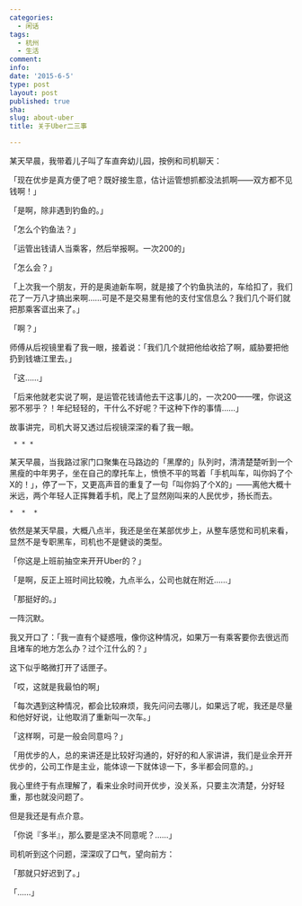 ```yaml
---
categories:
  - 闲话
tags:
  - 杭州
  - 生活
comment: 
info: 
date: '2015-6-5'
type: post
layout: post
published: true
sha: 
slug: about-uber
title: 关于Uber二三事

---
```


某天早晨，我带着儿子叫了车直奔幼儿园，按例和司机聊天：

「现在优步是真方便了吧？既好接生意，估计运管想抓都没法抓啊——双方都不见钱啊！」

「是啊，除非遇到钓鱼的。」

「怎么个钓鱼法？」

「运管出钱请人当乘客，然后举报啊。一次200的」

「怎么会？」

「上次我一个朋友，开的是奥迪新车啊，就是接了个钓鱼执法的，车给扣了，我们花了一万八才搞出来啊……可是不是交易里有他的支付宝信息么？我们几个哥们就把那乘客诓出来了。」

「啊？」

师傅从后视镜里看了我一眼，接着说：「我们几个就把他给收拾了啊，威胁要把他扔到钱塘江里去。」

「这……」

「后来他就老实说了啊，是运管花钱请他去干这事儿的，一次200——嘿，你说这邪不邪乎？！年纪轻轻的，干什么不好呢？干这种下作的事情……」

故事讲完，司机大哥又透过后视镜深深的看了我一眼。

` * * *`

某天早晨，当我路过家门口聚集在马路边的「黑摩的」队列时，清清楚楚听到一个黑瘦的中年男子，坐在自己的摩托车上，愤愤不平的骂着「手机叫车，叫你妈了个X的！」，停了一下，又更高声音的重复了一句「叫你妈了个X的」——离他大概十米远，两个年轻人正挥舞着手机，爬上了显然刚叫来的人民优步，扬长而去。


`*  *  *`

依然是某天早晨，大概八点半，我还是坐在某部优步上，从整车感觉和司机来看，显然不是专职黑车，司机也不是健谈的类型。

「你这是上班前抽空来开开Uber的？」

「是啊，反正上班时间比较晚，九点半么，公司也就在附近……」

「那挺好的。」

一阵沉默。

我又开口了：「我一直有个疑惑哦，像你这种情况，如果万一有乘客要你去很远而且堵车的地方怎么办？过个江什么的？」

这下似乎略微打开了话匣子。

「哎，这就是我最怕的啊」

「每次遇到这种情况，都会比较麻烦，我先问问去哪儿，如果远了呢，我还是尽量和他好好说，让他取消了重新叫一次车。」

「这样啊，可是一般会同意吗？」

「用优步的人，总的来讲还是比较好沟通的，好好的和人家讲讲，我们是业余开开优步的，公司工作是主业，能体谅一下就体谅一下，多半都会同意的。」

我心里终于有点理解了，看来业余时间开优步，没关系，只要主次清楚，分好轻重，那也就没问题了。

但是我还是有点介意。

「你说『多半』，那么要是坚决不同意呢？……」

司机听到这个问题，深深叹了口气，望向前方：

「那就只好迟到了。」

「……」







